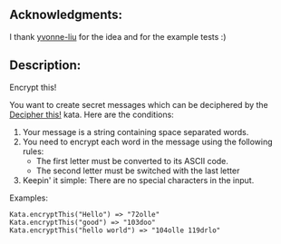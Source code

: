 ## Acknowledgments:
I thank [yvonne-liu](https://www.codewars.com/users/yvonne-liu) for the idea and for the example tests :)

## Description:
Encrypt this!

You want to create secret messages which can be deciphered by the [Decipher this!](https://www.codewars.com/kata/decipher-this) kata. Here are the conditions:

1. Your message is a string containing space separated words.
2. You need to encrypt each word in the message using the following rules:
	* The first letter must be converted to its ASCII code.
	* The second letter must be switched with the last letter
3. Keepin' it simple: There are no special characters in the input.

Examples:

```
Kata.encryptThis("Hello") => "72olle"
Kata.encryptThis("good") => "103doo"
Kata.encryptThis("hello world") => "104olle 119drlo"